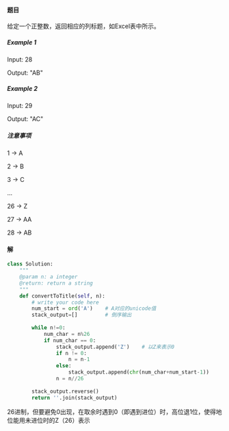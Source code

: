 #### 题目

给定一个正整数，返回相应的列标题，如Excel表中所示。

##### Example 1

Input: 28

Output: "AB"

##### Example 2

Input: 29

Output: "AC"

##### 注意事项

1 -> A

2 -> B

3 -> C

 ...

26 -> Z

27 -> AA

28 -> AB

#### 解

```python
class Solution:
    """
    @param n: a integer
    @return: return a string
    """
    def convertToTitle(self, n):
        # write your code here
        num_start = ord('A')	# A对应的unicode值
        stack_output=[]			# 倒序输出
        
        while n!=0:
            num_char = n%26
            if num_char == 0:
                stack_output.append('Z')	# 以Z来表示0
                if n != 0:
                    n = n-1
                else:
                    stack_output.append(chr(num_char+num_start-1))
                n = n//26
                
		stack_output.reverse()
        return ''.join(stack_output)
```

26进制，但要避免0出现，在取余时遇到0（即遇到进位）时，高位退1位，使得地位能用未进位时的Z（26）表示